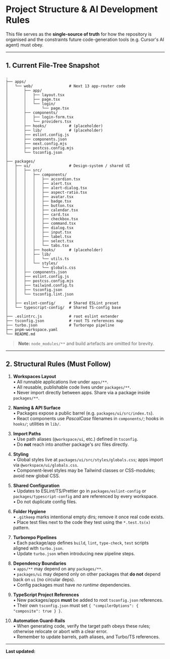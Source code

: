# Project Structure & AI Development Rules

This file serves as the **single-source of truth** for how the repository is organised and the constraints future code-generation tools (e.g. Cursor's AI agent) must obey.

---

## 1. Current File-Tree Snapshot

```
.
├── apps/
│   └── web/                # Next 13 app-router code
│       ├── app/
│       │   ├── layout.tsx
│       │   ├── page.tsx
│       │   └── login/
│       │       └── page.tsx
│       ├── components/
│       │   ├── login-form.tsx
│       │   └── providers.tsx
│       ├── hooks/          # (placeholder)
│       ├── lib/            # (placeholder)
│       ├── eslint.config.js
│       ├── components.json
│       ├── next.config.mjs
│       ├── postcss.config.mjs
│       └── tsconfig.json
│
├── packages/
│   ├── ui/                 # Design-system / shared UI
│   │   ├── src/
│   │   │   ├── components/
│   │   │   │   ├── accordion.tsx
│   │   │   │   ├── alert.tsx
│   │   │   │   ├── alert-dialog.tsx
│   │   │   │   ├── aspect-ratio.tsx
│   │   │   │   ├── avatar.tsx
│   │   │   │   ├── badge.tsx
│   │   │   │   ├── button.tsx
│   │   │   │   ├── calendar.tsx
│   │   │   │   ├── card.tsx
│   │   │   │   ├── checkbox.tsx
│   │   │   │   ├── command.tsx
│   │   │   │   ├── dialog.tsx
│   │   │   │   ├── input.tsx
│   │   │   │   ├── label.tsx
│   │   │   │   ├── select.tsx
│   │   │   │   └── tabs.tsx
│   │   │   ├── hooks/      # (placeholder)
│   │   │   ├── lib/
│   │   │   │   └── utils.ts
│   │   │   └── styles/
│   │   │       └── globals.css
│   │   ├── components.json
│   │   ├── eslint.config.js
│   │   ├── postcss.config.mjs
│   │   ├── tailwind.config.ts
│   │   ├── tsconfig.json
│   │   └── tsconfig.lint.json
│   │
│   ├── eslint-config/      # Shared ESLint preset
│   └── typescript-config/  # Shared TS-config base
│
├── .eslintrc.js            # root eslint extender
├── tsconfig.json           # root TS references map
├── turbo.json              # Turborepo pipeline
├── pnpm-workspace.yaml
└── README.md
```

> **Note:** `node_modules/**` and build artefacts are omitted for brevity.

---

## 2. Structural Rules (Must Follow)

1. **Workspaces Layout**  
   • All runnable applications live under `apps/**`.  
   • All reusable, publishable code lives under `packages/**`.  
   • Never import directly between apps. Share via a package inside `packages/**`.

2. **Naming & API Surface**  
   • Packages expose a public barrel (e.g. `packages/ui/src/index.ts`).  
   • React components use *PascalCase* filenames in `components/`; hooks in `hooks/`; utilities in `lib/`.

3. **Import Paths**  
   • Use path aliases (`@workspace/ui`, etc.) defined in `tsconfig`.  
   • Do **not** reach into another package's *src* files directly.

4. **Styling**  
   • Global styles live at `packages/ui/src/styles/globals.css`; apps import via `@workspace/ui/globals.css`.  
   • Component-level styles may be Tailwind classes or CSS-modules; avoid new global CSS.

5. **Shared Configuration**  
   • Updates to ESLint/TS/Prettier go in `packages/eslint-config` or `packages/typescript-config` and are referenced by every workspace.  
   • Do not duplicate config files.

6. **Folder Hygiene**  
   • `.gitkeep` marks intentional empty dirs; remove it once real code exists.  
   • Place test files next to the code they test using the `*.test.ts(x)` pattern.

7. **Turborepo Pipelines**  
   • Each package/app defines `build`, `lint`, `type-check`, `test` scripts aligned with `turbo.json`.  
   • Update `turbo.json` when introducing new pipeline steps.

8. **Dependency Boundaries**  
   • `apps/**` may depend on any `packages/**`.  
   • `packages/ui` may depend only on other packages that **do not** depend back on `ui` (no circular deps).  
   • Config packages must have *no runtime* dependencies.

9. **TypeScript Project References**  
   • New packages/apps **must** be added to root `tsconfig.json` references.  
   • Their own `tsconfig.json` must set `{ "compilerOptions": { "composite": true } }`.

10. **Automation Guard-Rails**  
    • When generating code, verify the target path obeys these rules; otherwise relocate or abort with a clear error.  
    • Remember to update barrels, path aliases, and Turbo/TS references.

---

**Last updated:** <!--CURSOR:TIMESTAMP--> 